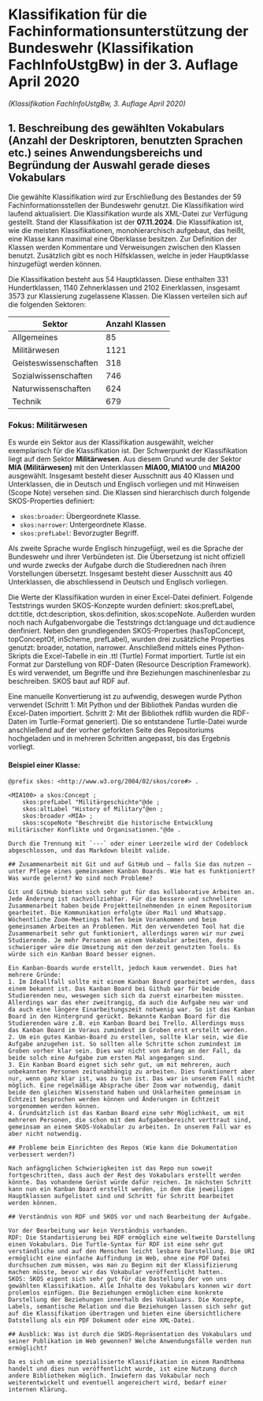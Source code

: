 # Klassifikation für die Fachinformationsunterstützung der Bundeswehr (Klassifikation FachInfoUstgBw) in der 3. Auflage April 2020
*(Klassifikation FachInfoUstgBw, 3. Auflage April 2020)* 

## 1. Beschreibung des gewählten Vokabulars (Anzahl der Deskriptoren, benutzten Sprachen etc.) seines Anwendungsbereichs und Begründung der Auswahl gerade dieses Vokabulars

Die gewählte Klassifikation wird zur Erschließung des Bestandes der 59 Fachinformationsstellen der Bundeswehr genutzt. Die Klassifikation wird laufend aktualisiert. Die Klassifikation wurde als XML-Datei zur Verfügung gestellt. Stand der Klassifikation ist der **07.11.2024**. Die Klassifikation ist, wie die meisten Klassifikationen, monohierarchisch aufgebaut, das heißt, eine Klasse kann maximal eine Oberklasse besitzen. Zur Definition der Klassen werden Kommentare und Verweisungen zwischen den Klassen benutzt. Zusätzlich gibt es noch Hilfsklassen, welche in jeder Hauptklasse hinzugefügt werden können.

Die Klassifikation besteht aus 54 Hauptklassen. Diese enthalten 331 Hundertklassen, 1140 Zehnerklassen und 2102 Einerklassen, insgesamt 3573 zur Klassierung zugelassene Klassen. Die Klassen verteilen sich auf die folgenden Sektoren:

| **Sektor**           | **Anzahl Klassen** | 
|-----------------------|--------------------|
| Allgemeines           | 85                |
| Militärwesen          | 1121              |
| Geisteswissenschaften | 318               |
| Sozialwissenschaften  | 746               |
| Naturwissenschaften   | 624               |
| Technik               | 679               | 


### Fokus: Militärwesen  
Es wurde ein Sektor aus der Klassifikation ausgewählt, welcher exemplarisch für die Klassifikation ist. Der Schwerpunkt der Klassifikation liegt auf dem Sektor **Militärwesen**. Aus diesem Grund wurde der Sektor **MIA (Militärwesen)** mit den Unterklassen **MIA00, MIA100** und **MIA200** ausgewählt. Insgesamt besteht dieser Ausschnitt aus 40 Klassen und Unterklassen, die in Deutsch und Englisch vorliegen und mit Hinweisen (Scope Note) versehen sind. 
 Die Klassen sind hierarchisch durch folgende SKOS-Properties definiert:  

- `skos:broader`: Übergeordnete Klasse.  
- `skos:narrower`: Untergeordnete Klasse.  
- `skos:prefLabel`: Bevorzugter Begriff. 

Als zweite Sprache wurde Englisch hinzugefügt, weil es die Sprache der Bundeswehr und ihrer Verbündeten ist. Die Übersetzung ist nicht offiziell und wurde zwecks der Aufgabe durch die Studierednen nach ihren Vorstellungen übersetzt. Insgesamt besteht dieser Ausschnitt aus 40 Unterklassen, die abschliessend in Deutsch und Englisch vorliegen.

Die Werte der Klassifikation wurden in einer Excel-Datei definiert. Folgende Teststrings wurden SKOS-Konzepte wurden definiert: skos:prefLabel, dct:title, dct:description, skos:definition, skos:scopeNote. Außerden wurden noch nach Aufgabenvorgabe die Teststrings dct:language und dct:audience denfiniert. Neben den grundlegenden SKOS-Properties (hasTopConcept, topConceptOf, inScheme, prefLabel), wurden drei zusätzliche Properties genutzt: broader, notation, narrower.
Anschließend mittels eines Python-Skripts die Excel-Tabelle in ein .ttl (Turtle) Format importiert. Turtle ist ein Format zur Darstellung von RDF-Daten (Resource Description Framework). Es wird verwendet, um Begriffe und ihre Beziehungen maschinenlesbar zu beschreiben. SKOS baut auf RDF auf. 

Eine manuelle Konvertierung ist zu aufwendig, deswegen wurde Python verwendet (Schritt 1: Mit Python und der Bibliothek Pandas wurden die Excel-Daten importiert. Schritt 2: Mit der Bibliothek rdflib wurden die RDF-Daten im Turtle-Format generiert). Die so entstandene Turtle-Datei wurde anschließend auf der vorher geforkten Seite des Repositoriums hochgeladen und in mehreren Schritten angepasst, bis das Ergebnis vorliegt.

#### Beispiel einer Klasse:  

```turtle
@prefix skos: <http://www.w3.org/2004/02/skos/core#> .

<MIA100> a skos:Concept ;
    skos:prefLabel "Militärgeschichte"@de ;
    skos:altLabel "History of Military"@en ;
    skos:broader <MIA> ;
    skos:scopeNote "Beschreibt die historische Entwicklung militärischer Konflikte und Organisationen."@de .

Durch die Trennung mit `---` oder einer Leerzeile wird der Codeblock abgeschlossen, und das Markdown bleibt valide.

## Zusammenarbeit mit Git und auf GitHub und – falls Sie das nutzen – unter Pflege eines gemeinsamen Kanban Boards. Wie hat es funktioniert? Was wurde gelernt? Wo sind noch Probleme?

Git und GitHub bieten sich sehr gut für das kollaborative Arbeiten an. Jede Änderung ist nachvollziehbar. Für die bessere und schnellere Zusammenarbeit haben beide Projektteilnehmenden in einem Repositorium gearbeitet. Die Kommunikation erfolgte über Mail und Whatsapp. Wöchentliche Zoom-Meetings halfen beim Vorankommen und beim gemeinsamen Arbeiten an Problemen. Mit den verwendeten Tool hat die Zusammenarbeit sehr gut funktioniert, allerdings waren wir nur zwei Studierende. Je mehr Personen an einem Vokabular arbeiten, desto schwieriger wäre die Umsetzung mit den derzeit genutzten Tools. Es würde sich ein Kanban Board besser eignen.

Ein Kanban-Boards wurde erstellt, jedoch kaum verwendet. Dies hat mehrere Gründe:
1. Im Ideallfall sollte mit einem Kanban Board gearbeitet werden, dass einem bekannt ist. Das Kanban Board bei Github war für beide Studierenden neu, weswegen sich sich da zuerst einarbeiten müssten. Allerdings war das eher zweitrangig, da auch die Aufgabe neu war und da auch eine längere Einarbeitungszeit notwenig war. So ist das Kanban Board in den Hintergrund gerückt. Bekannte Kanban Board für die Studierenden wäre z.B. ein Kanban Board bei Trello. Allerdings muss das Kanban Board im Voraus zumindest im Groben erst erstellt werden.
2. Um ein gutes Kanban-Board zu erstellen, sollte klar sein, wie die Aufgabe anzugehen ist. So sollten alle Schritte schon zumindest im Groben vorher klar sein. Dies war nicht von Anfang an der Fall, da beide solch eine Aufgabe zum ersten Mal angegangen sind.
3. Ein Kanban Board eignet sich sehr gut, um mit mehreren, auch unbekannten Personen zeitunabhängig zu arbeiten. Dies funktionert aber nur, wenn ganz klar ist, was zu tun ist. Das war in unserem Fall nicht möglich. Eine regelmäßige Absprache über Zoom war notwendig, damit beide den gleichen Wissenstand haben und Unklarheiten gemeinsam in Echtzeit besprochen werden können und Änderungen in Echtzeit vorgenommen werden können.
4. Grundsätzlich ist das Kanban Board eine sehr Möglichkeit, um mit mehreren Personen, die schon mit dem Aufgabenbereicht verttraut sind, gemeinsam an einem SKOS-Vokabular zu arbeiten. In unserem Fall war es aber nicht notwendig. 

## Probleme beim Einrichten des Repos (Wie kann die Dokumentation verbessert werden?)

Nach anfägnglichen Schwierigkeiten ist das Repo nun soweit fortgeschritten, dass auch der Rest des Vokabulars erstellt werden könnte. Das vohandene Gerüst würde dafür reichen. Im nächsten Schritt kann nun ein Kanban Board erstellt werden, in dem die jeweiligen Hauptklassen aufgelistet sind und Schritt für Schritt bearbeitet werden können.

## Verständnis von RDF und SKOS vor und nach Bearbeitung der Aufgabe.

Vor der Bearbeitung war kein Verständnis vorhanden. 
RDF: Die Standartisierung bei RDF ermöglich eine weltweite Darstellung einen Vokabulars. Die Turtle-Syntax für RDF ist eine sehr gut verständliche und auf den Menschen leicht lesbare Darstellung. Die URI ermöglicht eine einfache Auffindung im Web, ohne eine PDF Datei durchsuchen zum müssen, was man zu Beginn mit der Klassifizierung machen müsste, bevor wir das Vokabular veröffentlicht hatten.
SKOS: SKOS eigent sich sehr gut für die Dastellung der von uns gewählten Klassifikation. Alle Inhalte des Vokabulars konnen wir dort prolemlos einfügen. Die Beziehungen ermöglichen eine konkrete Darstellung der Beziehungen innerhalb des Vokabluars. Die Konzepte, Labels, semantische Relation und die Beziehungen lassen sich sehr gut auf die Klassifikation übertragen und bieten eine übersichtlichere Datstellung als ein PDF Dokument oder eine XML-Datei.

## Ausblick: Was ist durch die SKOS-Repräsentation des Vokabulars und seiner Publikation im Web gewonnen? Welche Anwendungsfälle werden nun ermöglicht?

Da es sich um eine spezialisierte Klassifikation in einem Randthema handelt und dies nun veröffentlicht wurde, ist eine Nutzung durch andere Bibliotheken möglich. Inwiefern das Vokabular noch weiterentwickelt und eventuell angereichert wird, bedarf einer internen Klärung.
